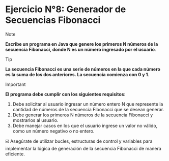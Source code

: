 # **Ejercicio N°8: Generador de Secuencias Fibonacci**

>[!NOTE]
> **Escribe un programa en Java que genere los primeros N números de la secuencia Fibonacci, donde N es un número ingresado por el usuario**.

>[!TIP]
> **La secuencia Fibonacci es una serie de números en la que cada número es la suma de los dos anteriores. La secuencia comienza con 0 y 1**.

>[!IMPORTANT]
> **El programa debe cumplir con los siguientes requisitos**:
> 1. Debe solicitar al usuario ingresar un número entero N que represente la cantidad de números de la secuencia Fibonacci que se desean generar.
> 2. Debe generar los primeros N números de la secuencia Fibonacci y mostrarlos al usuario.
> 3. Debe manejar casos en los que el usuario ingrese un valor no válido, como un número negativo o no entero.

☑️ Asegúrate de utilizar bucles, estructuras de control y variables para implementar la lógica de generación de la secuencia Fibonacci de manera eficiente.

